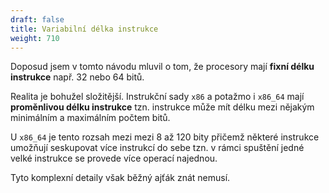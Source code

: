 ```yaml
---
draft: false
title: Variabilní délka instrukce
weight: 710
---
```


Doposud jsem v tomto návodu mluvil o tom, že procesory mají **fixní délku instrukce** např. 32 nebo 64 bitů.

Realita je bohužel složitější. Instrukční sady `x86` a potažmo i `x86_64` mají **proměnlivou délku instrukce** tzn. instrukce může mít délku mezi nějakým minimálním a maximálním počtem bitů. 

U `x86_64` je tento rozsah mezi mezi 8 až 120 bity přičemž některé instrukce umožňují seskupovat více instrukcí do sebe tzn. v rámci spuštění jedné velké instrukce se provede více operací najednou.

Tyto komplexní detaily však běžný ajťák znát nemusí.